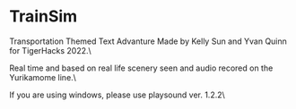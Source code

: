 # TrainSim
 Transportation Themed Text Advanture Made by Kelly Sun and Yvan Quinn for TigerHacks 2022.\
 
 Real time and based on real life scenery seen and audio recored on the Yurikamome line.\

 If you are using windows, please use playsound ver. 1.2.2\
